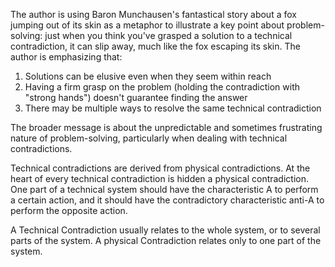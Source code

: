 The author is using Baron Munchausen's fantastical story about a fox jumping out of its skin as a metaphor to illustrate a key point about problem-solving: just when you think you've grasped a solution to a technical contradiction, it can slip away, much like the fox escaping its skin. The author is emphasizing that:

1. Solutions can be elusive even when they seem within reach
2. Having a firm grasp on the problem (holding the contradiction with "strong hands") doesn't guarantee finding the answer
3. There may be multiple ways to resolve the same technical contradiction

The broader message is about the unpredictable and sometimes frustrating nature of problem-solving, particularly when dealing with technical contradictions.

Technical contradictions are derived from physical contradictions. At the heart of every technical contradiction is hidden a physical contradiction. One part of a technical system should have the characteristic A to perform a certain action, and it should have the contradictory characteristic anti-A to perform the opposite action.

A Technical Contradiction usually relates to the whole system, or to several parts of the system. A physical Contradiction relates only to one part of the system.

